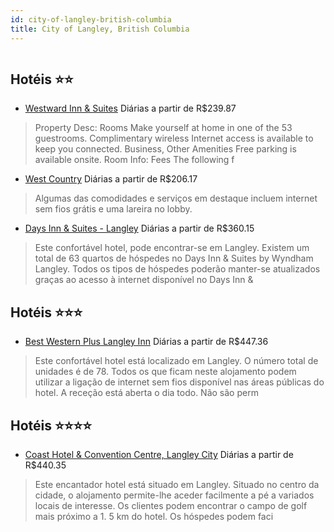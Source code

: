 ```yaml
---
id: city-of-langley-british-columbia
title: City of Langley, British Columbia
---
```


<center><img src="http://www.hotelresb2b.com/images/hoteles/668792_foto_1.jpg" alt="" /></center>


## Hotéis ⭐️⭐️

-    [Westward Inn & Suites](https://www.hurb.com/aud/https://www.hurb.com/hoteis/city-of-langley/westward-inn-suites-JNP-JP765345?cmp=18055) Diárias a partir de R$239.87
   > Property Desc:    Rooms   Make yourself at home in one of the 53 guestrooms. Complimentary wireless Internet access is available to keep you connected.   Business, Other Amenities   Free parking is available onsite.   Room Info:    Fees    The following f
-    [West Country](https://www.hurb.com/aud/https://www.hurb.com/hoteis/city-of-langley/west-country-JNP-JP00387M?cmp=18055) Diárias a partir de R$206.17
   > Algumas das comodidades e serviços em destaque incluem internet sem fios grátis e uma lareira no lobby.
-    [Days Inn & Suites - Langley](https://www.hurb.com/aud/https://www.hurb.com/hoteis/city-of-langley/days-inn-suites-langley-JNP-JP189254?cmp=18055) Diárias a partir de R$360.15
   > Este confortável hotel, pode encontrar-se em Langley. Existem um total de 63 quartos de hóspedes no Days Inn &amp; Suites by Wyndham Langley. Todos os tipos de hóspedes poderão manter-se atualizados graças ao acesso à internet disponível no Days Inn &amp;

## Hotéis ⭐️⭐️⭐️

-    [Best Western Plus Langley Inn](https://www.hurb.com/aud/https://www.hurb.com/hoteis/city-of-langley/best-western-plus-langley-inn-JNP-JP060895?cmp=18055) Diárias a partir de R$447.36
   > Este confortável hotel está localizado em Langley. O número total de unidades é de 78. Todos os que ficam neste alojamento podem utilizar a ligação de internet sem fios disponível nas áreas públicas do hotel. A receção está aberta o dia todo. Não são perm

## Hotéis ⭐️⭐️⭐️⭐️

-    [Coast Hotel & Convention Centre, Langley City](https://www.hurb.com/aud/https://www.hurb.com/hoteis/city-of-langley/coast-hotel-convention-centre-langley-city-JNP-JP735897?cmp=18055) Diárias a partir de R$440.35
   > Este encantador hotel está situado em Langley. Situado no centro da cidade, o alojamento permite-lhe aceder facilmente a pé a variados locais de interesse. Os clientes podem encontrar o campo de golf mais próximo a 1. 5 km do hotel. Os hóspedes podem faci
